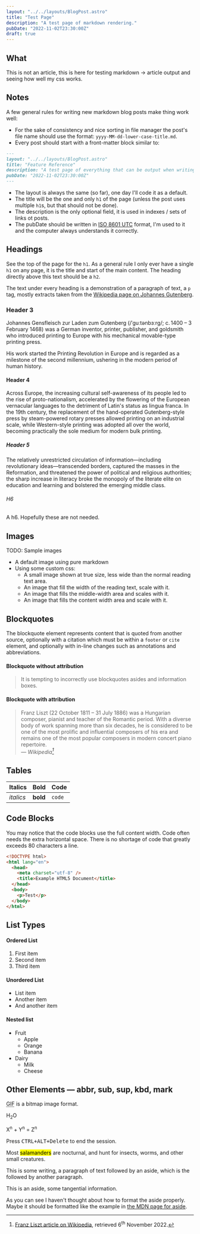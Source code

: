 ```yaml
---
layout: "../../layouts/BlogPost.astro"
title: "Test Page"
description: "A test page of markdown rendering."
pubDate: "2022-11-02T23:30:00Z"
draft: true
---
```


## What

This is not an article, this is here for testing markdown -> article output and seeing how well my css works.

## Notes

A few general rules for writing new markdown blog posts make thing work well:

- For the sake of consistency and nice sorting in file manager the post's file name should use the format: `yyyy-MM-dd-lower-case-title.md`.
- Every post should start with a front-matter block similar to:

```md
---
layout: "../../layouts/BlogPost.astro"
title: "Feature Reference"
description: "A test page of everything that can be output when writing pages for this website in markdown."
pubDate: "2022-11-02T23:30:00Z"
---
```

- The layout is always the same (so far), one day I'll code it as a default.
- The title will be the one and only `h1` of the page (unless the post uses multiple `h1`s, but that should not be done).
- The description is the only optional field, it is used in indexes / sets of links ot posts.
- The pubDate should be written in [ISO 8601 UTC](https://en.wikipedia.org/wiki/ISO_8601) format, I'm used to it and the computer always understands it correctly.

## Headings

See the top of the page for the `h1`. As a general rule I only ever have a single `h1` on any page, it is the title and start of the main content.
The heading directly above this text should be a `h2`.

The text under every heading is a demonstration of a paragraph of text, a `p` tag, mostly extracts taken from the [Wikipedia page on Johannes Gutenberg](https://en.wikipedia.org/wiki/Johannes_Gutenberg).

### Header 3

Johannes Gensfleisch zur Laden zum Gutenberg (/ˈɡuːtənbɜːrɡ/; c. 1400 – 3 February 1468) was a German inventor, printer, publisher, and goldsmith who introduced printing to Europe with his mechanical movable-type printing press.

His work started the Printing Revolution in Europe and is regarded as a milestone of the second millennium, ushering in the modern period of human history.

#### Header 4

Across Europe, the increasing cultural self-awareness of its people led to the rise of proto-nationalism, accelerated by the flowering of the European vernacular languages to the detriment of Latin's status as lingua franca. In the 19th century, the replacement of the hand-operated Gutenberg-style press by steam-powered rotary presses allowed printing on an industrial scale, while Western-style printing was adopted all over the world, becoming practically the sole medium for modern bulk printing.

##### Header 5

The relatively unrestricted circulation of information—including revolutionary ideas—transcended borders, captured the masses in the Reformation, and threatened the power of political and religious authorities; the sharp increase in literacy broke the monopoly of the literate elite on education and learning and bolstered the emerging middle class.

###### H6

A h6. Hopefully these are not needed.

## Images

TODO: Sample images

- A default image using pure markdown
- Using some custom css:
  - A small image shown at true size, less wide than the normal reading text area.
  - An image that fill the width of the reading text, scale with it.
  - An image that fills the middle-width area and scales with it.
  - An image that fills the content width area and scale with it.

## Blockquotes

The blockquote element represents content that is quoted from another source, optionally with a citation which must be within a `footer` or `cite` element, and optionally with in-line changes such as annotations and abbreviations.

#### Blockquote without attribution

> It is tempting to incorrectly use blockquotes asides and information boxes.

#### Blockquote with attribution

> Franz Liszt (22 October 1811 – 31 July 1886) was a Hungarian composer, pianist and teacher of the Romantic period. With a diverse body of work spanning more than six decades, he is considered to be one of the most prolific and influential composers of his era and remains one of the most popular composers in modern concert piano repertoire.<br>
> — <cite>Wikipedia[^1]</cite>

[^1]: [Franz Liszt article on Wikipedia](https://en.wikipedia.org/wiki/Franz_Liszt), retrieved 6<sup>th</sup> November 2022.

## Tables

| Italics   | Bold     | Code   |
| --------- | -------- | ------ |
| _italics_ | **bold** | `code` |

## Code Blocks

You may notice that the code blocks use the full content width.
Code often needs the extra horizontal space.
There is no shortage of code that greatly exceeds 80 characters a line.

```html
<!DOCTYPE html>
<html lang="en">
  <head>
    <meta charset="utf-8" />
    <title>Example HTML5 Document</title>
  </head>
  <body>
    <p>Test</p>
  </body>
</html>
```

## List Types

#### Ordered List

1. First item
2. Second item
3. Third item

#### Unordered List

- List item
- Another item
- And another item

#### Nested list

- Fruit
  - Apple
  - Orange
  - Banana
- Dairy
  - Milk
  - Cheese

## Other Elements — abbr, sub, sup, kbd, mark

<abbr title="Graphics Interchange Format">GIF</abbr> is a bitmap image format.

H<sub>2</sub>O

X<sup>n</sup> + Y<sup>n</sup> = Z<sup>n</sup>

Press <kbd><kbd>CTRL</kbd>+<kbd>ALT</kbd>+<kbd>Delete</kbd></kbd> to end the session.

Most <mark>salamanders</mark> are nocturnal, and hunt for insects, worms, and other small creatures.

This is some writing, a paragraph of text followed by an aside, which is the followed by another paragraph.

<aside>This is an aside, some tangential information.</aside>

As you can see I haven't thought about how to format the aside properly.
Maybe it should be formatted like the example in [the MDN page for aside](https://developer.mozilla.org/en-US/docs/Web/HTML/Element/aside).
